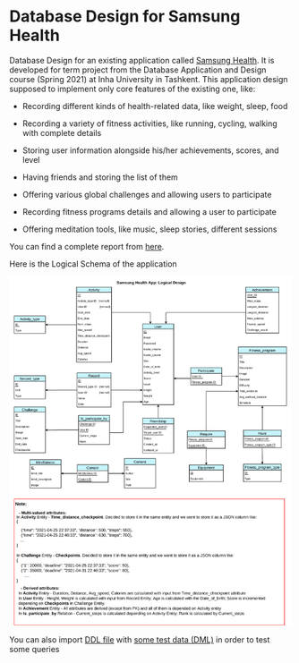 # Database Design for Samsung Health

Database Design for an existing application called [Samsung Health](https://www.samsung.com/global/galaxy/apps/samsung-health/). It is developed for term project from the Database Application and Design course (Spring 2021) at Inha University in Tashkent. This application design supposed to implement only core features of the existing one, like:

* Recording different kinds of health-related data, like weight, sleep, food

* Recording a variety of fitness activities, like running, cycling, walking with complete details

* Storing user information alongside his/her achievements, scores, and level

* Having friends and storing the list of them

* Offering various global challenges and allowing users to participate

* Recording fitness programs details and allowing a user to participate

* Offering meditation tools, like music, sleep stories, different sessions

You can find a complete report from [here](DB-Report.pdf).

Here is the Logical Schema of the application

![Logical Schema](Team24_LogicalSchema.png)

You can also import [DDL file](Team24_DDL.sql) with [some test data (DML)](Team24_DML.sql) in order to test some queries
